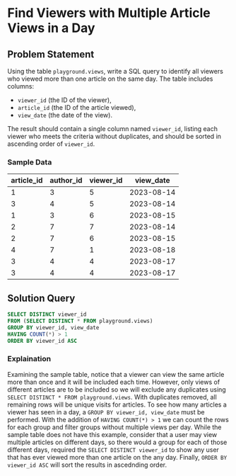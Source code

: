 # Find Viewers with Multiple Article Views in a Day

## Problem Statement
Using the table `playground.views`, write a SQL query to identify all viewers who viewed more than one article on the same day. The table includes columns:
- `viewer_id` (the ID of the viewer),
- `article_id` (the ID of the article viewed),
- `view_date` (the date of the view).

The result should contain a single column named `viewer_id`, listing each viewer who meets the criteria without duplicates, and should be sorted in ascending order of `viewer_id`.

### Sample Data
| article_id | author_id | viewer_id | view_date  |
|------------|-----------|-----------|------------|
| 1          | 3         | 5         | 2023-08-14 |
| 3          | 4         | 5         | 2023-08-14 |
| 1          | 3         | 6         | 2023-08-15 |
| 2          | 7         | 7         | 2023-08-14 |
| 2          | 7         | 6         | 2023-08-15 |
| 4          | 7         | 1         | 2023-08-18 |
| 3          | 4         | 4         | 2023-08-17 |
| 3          | 4         | 4         | 2023-08-17 |

## Solution Query
```sql
SELECT DISTINCT viewer_id
FROM (SELECT DISTINCT * FROM playground.views)
GROUP BY viewer_id, view_date
HAVING COUNT(*) > 1
ORDER BY viewer_id ASC
```

### Explaination
Examining the sample table, notice that a viewer can view the same article more than once and it will be included each time. However, only views of different articles are to be included so we will exclude any duplicates using ```SELECT DISTINCT * FROM playground.views```. With duplicates removed, all remaining rows will be unique visits for articles. To see how many articles a viewer has seen in a day, a ```GROUP BY viewer_id, view_date``` must be performed. With the addition of ```HAVING COUNT(*) > 1``` we can count the rows for each group and filter groups without multiple views per day. While the sample table does not have this example, consider that a user may view multiple articles on different days, so there would a group for each of those different days, required the ```SELECT DISTINCT viewer_id``` to show any user that has ever viewed more than one article on the any day. Finally, ```ORDER BY viewer_id ASC``` will sort the results in ascednding order. 
